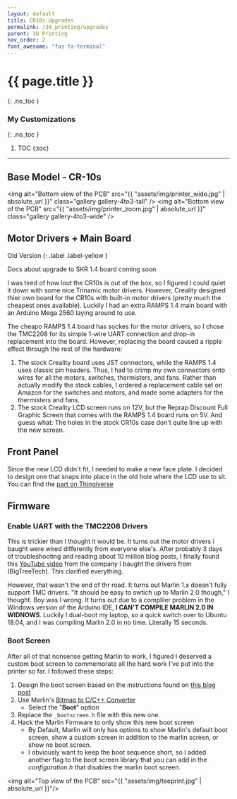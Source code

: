 ```yaml
---
layout: default
title: CR10s Upgrades
permalink: /3d_printing/upgrades
parent: 3D Printing
nav_order: 2
font_awesome: "fas fa-terminal"
---
```


# <i class="{{ page.font_awesome }}"></i> {{ page.title }}
{: .no_toc }


### My Customizations
{: .no_toc }

1. TOC
{:toc}

---

## Base Model - CR-10s

<img alt="Bottom view of the PCB"
     src="{{ "assets/img/printer_wide.jpg" | absolute_url }}"
     class="gallery gallery-4to3-tall" />
<img alt="Bottom view of the PCB"
     src="{{ "assets/img/printer_zoom.jpg" | absolute_url }}"
     class="gallery gallery-4to3-wide" />


## Motor Drivers + Main Board

Old Version
{: .label .label-yellow }

Docs about upgrade to SKR 1.4 board coming soon

I was tired of how lout the CR10s is out of the box, so I figured I could quiet it down with some nice Trinamic motor drivers. However, Creality designed thier own board for the CR10s with built-in motor drivers (pretty much the cheapest ones available). Luckily I had an extra RAMPS 1.4 main board with an Arduino Mega 2560 laying around to use.

The cheapo RAMPS 1.4 board has sockes for the motor drivers, so I chose the TMC2208 for its simple 1-wire UART connection and drop-in replacement into the board. However, replacing the board caused a ripple effect through the rest of the hardware:

1. The stock Creality board uses JST connectors, while the RAMPS 1.4 uses classic pin headers. Thus, I had to crimp my own connectors onto wires for all the motors, switches, thermisters, and fans. Rather than actually modify the stock cables, I ordered a replacement cable set on Amazon for the switches and motors, and made some adapters for the thermisters and fans.
2. The stock Creality LCD screen runs on 12V, but the Reprap Discount Full Graphic Screen that comes with the RAMPS 1.4 board runs on 5V. And guess what: The holes in the stock CR10s case don't quite line up with the new screen.

## Front Panel
Since the new LCD didn't fit, I needed to make a new face plate. I decided to design one that snaps into place in the old hole where the LCD use to sit. You can find the [part on Thingiverse](https://www.thingiverse.com/thing:4132276)

## Firmware
### Enable UART with the TMC2208 Drivers
This is trickier than I thought it would be. It turns out the motor drivers i baught were wired differently from everyone else's. After probably 3 days of troubleshooting and reading about 10 million blog posts, I finally found this [YouTube video](https://www.youtube.com/watch?v=k3Uc1F5jgVQ&t=35s) from the company I baught the drivers from (BigTreeTech). This clarified everything.

However, that wasn't the end of thr road. It turns out Marlin 1.x doesn't fully support TMC drivers. "It should be easy to swtich up to Marlin 2.0 though," I thought. Boy was I wrong. It turns out due to a compliler problem in the Windows version of the Arduino IDE, **I CAN'T COMPILE MARLIN 2.0 IN WIDNOWS**. Luckily I dual-boot my laptop, so a quick switch over to Ubuntu 18.04, and I was compiling Marlin 2.0 in no time. Literally 15 seconds.

### Boot Screen
After all of that nonsense getting Marlin to work, I figured I deserved a custom boot screen to commemorate all the hard work I've put into the printer so far. I followed these steps:

1. Design the boot screen based on the instructions found on [this blog post](http://community.robo3d.com/index.php?threads/custom-boot-screen-for-marlin-and-full-graphics-lcd.17221/)
2. Use Marlin's [Bitmap to C/C++ Converter](http://marlinfw.org/tools/u8glib/converter.html)
    - Select the "**Boot**" option
3. Replace the `_bootscreen.h` file with this new one.
4. Hack the Marlin Firmware to only show this new boot screen
    - By Default, Marlin will only has options to show Marlin's default boot screen, show a custom screen in addition to the marlin screen, or show no boot screen.
    - I obviously want to keep the boot sequence short, so I added another flag to the boot screen library that you can add in the _configuration.h_ that disables the marlin boot screen.


<img alt="Top view of the PCB"
     src="{{ "assets/img/teeprint.jpg" | absolute_url }}"/>


